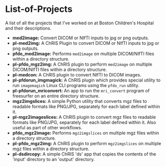 # List-of-Projects
A list of all the projects that I've worked on at Boston Children's Hospital and their descriptions. 

- **med2image:** Convert DICOM or NIfTI inputs to jpg or png outputs.
- **pl-med2img:** A ChRIS Plugin to convert DICOM or NIfTI inputs to jpg or png outputs.
- **pfdo_med2image:** Performs `med2image` on multiple DICOM/NIfTI files within a directory     structure.
- **pl-pfdo_mgz2img:**  A ChRIS plugin to perform `med2image` on multiple DICOM/NIfTI files within a      directory structure.
- **pl-medcon:** A ChRIS plugin to convert NIfTI to DICOM images.
- **pl-pfdorun_imgmagick:** A ChRIS plugin which provides special utility to run `imagemagick` Linux CLI programs using the `pfdo_run` utility.
- **pl-pfdorun_mriconvert:** An app to run the `mri_convert` program of freesurfer on an entire directory structure.
- **mgz2imgslices:** A simple Python utility that converts mgz files to readable formats like PNG/JPG, separately for each label defined within it.
- **pl-mgz2imageslices:** A ChRIS plugin to convert mgz files to readable formats like PNG/JPG, separately for each label defined within it. Also useful as part of other workflows.
- **pfdo_mgz2image:** Performs `mgz2imgslices` on multiple mgz files within a directory structure.
- **pl-pfdo_mgz2img:**  A ChRIS plugin to perform `mgz2imgslices` on multiple mgz files within a directory structure.
- **pl-dsdircopy:** A simple ChRIS 'ds' app that copies the contents of the 'input' directory to an 'output' directory.

